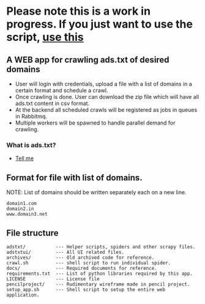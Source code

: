 # Please note this is a work in progress. If you just want to use the script, [use this](https://github.com/kaustubhd93/adstxt-crawler.git)

## A WEB app for crawling ads.txt of desired domains
- User will login with credentials, upload a file with a list of domains in a certain format and schedule a crawl.
- Once crawling is done. User can download the zip file which will have all ads.txt content in csv format.
- At the backend all scheduled crawls will be registered as jobs in queues in Rabbitmq.
- Multiple workers will be spawned to handle parallel demand for crawling.

### What is ads.txt?
- [Tell me](https://github.com/kaustubhd93/adstxt-crawler/wiki/Ads.txt-concepts)  

## Format for file with list of domains.
NOTE: List of domains should be written separately each on a new line.  
```
domain1.com  
domain2.in  
www.domain3.net  
```

## File structure

```
adstxt/           --- Helper scripts, spiders and other scrapy files.  
adstxtui/         --- All UI related files.  
archives/         --- Old archived code for reference.  
crawl.sh          --- shell script to run individual spider.
docs/             --- Required documents for reference.  
requirements.txt  --- List of python libraries required by this app.  
LICENSE           --- License file
pencilproject/    --- Rudimentary wireframe made in pencil project.
setup_app.sh      --- Shell script to setup the entire web application.
```
